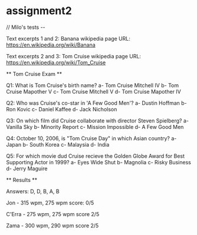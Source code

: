 # assignment2

// Milo's tests -- 

Text excerpts 1 and 2: Banana wikipedia page
URL: https://en.wikipedia.org/wiki/Banana

Text excerpts 2 and 3: Tom Cruise wikipedia page
URL: https://en.wikipedia.org/wiki/Tom_Cruise

** Tom Cruise Exam **

Q1: What is Tom Cruise's birth name?
a- Tom Cruise Mitchell IV 
b- Tom Cruise Mapother V
c- Tom Cruise Mitchell V 
d- Tom Cruise Mapother IV

Q2: Who was Cruise's co-star in 'A Few Good Men'?
a- Dustin Hoffman 
b- Ron Kovic
c- Daniel Kaffee
d- Jack Nicholson

Q3: On which film did Cruise collaborate with director Steven Spielberg?
a- Vanilla Sky 
b- Minority Report
c- Mission Impossible
d- A Few Good Men 

Q4: October 10, 2006, is "Tom Cruise Day" in which Asian country?
a- Japan 
b- South Korea
c- Malaysia
d- India

Q5: For which movie dud Cruise recieve the Golden Globe Award for Best
Supporting Actor in 1999?
a- Eyes Wide Shut
b- Magnolia 
c- Risky Business
d- Jerry Maguire

** Results **

Answers:
D, D, B, A, B

Jon - 315 wpm, 275 wpm
score: 0/5

C'Erra - 275 wpm, 275 wpm
score 2/5

Zama - 300 wpm, 290 wpm
score 2/5
